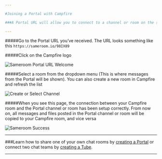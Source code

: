 ```yaml
---

#Joining a Portal with Campfire

###A Portal URL will allow you to connect to a channel or room on the senders chat platform with your Campfire account. 

---
```


#####Go to the Portal URL you’ve received. The URL looks something like this `https://sameroom.io/98IX89`

#####Click on the Campfire logo

![Sameroom Portal URL Welcome](https://in.kato.im/b450e18e6de4847cc19396187d655a94b4a7bb5f6c417d0f7ba124d942f6738d/Sameroom-Select-Platform-_0000_campfire.png)

#####Select a room from the dropdown menu (This is where messages from the Portal will be shown). You can also create a new room in Campfire and refresh the list

![Create or Select Channel](https://in.kato.im/f3e2a5d2c14da062602e45bc1cf2b495b672087398f28d09162ded75ff6a848b/Sameroom%20Join%20Portal%20Select%20Room%20ALL.png)

#####When you see this page, the connection between your Campfire room and the Portal channel or room has been setup correctly. From now on, all messages and files posted in the Portal channel or room will be copied to your Campfire room, and vice versa

![Sameroom Success](https://in.kato.im/bc1ac42c1d1d5632a436e92b5b3603422261f99a64c602007a895ecd38973336/Sameroom%20Join%20Portal%20Success%20copy.png)

---

###Learn how to share one of your own chat rooms by [creating a Portal](/getting-started/en/tubes-portals/portals) or connect two chat teams by [creating a Tube](/getting-started/en/tubes-portals/tubes).

---
